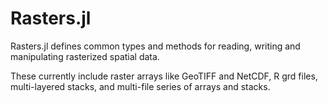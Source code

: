 # Rasters.jl

Rasters.jl defines common types and methods for reading, writing and manipulating rasterized spatial data.

These currently include raster arrays like GeoTIFF and NetCDF, R grd files, multi-layered stacks, and multi-file series of arrays and stacks. 

